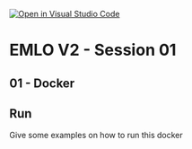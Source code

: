 [![Open in Visual Studio Code](https://classroom.github.com/assets/open-in-vscode-c66648af7eb3fe8bc4f294546bfd86ef473780cde1dea487d3c4ff354943c9ae.svg)](https://classroom.github.com/online_ide?assignment_repo_id=8310499&assignment_repo_type=AssignmentRepo)
# EMLO V2 - Session 01

## 01 - Docker

## Run

Give some examples on how to run this docker
